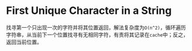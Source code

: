 # First Unique Character in a String

找寻第一个只出现一次的字符并将其位置返回，解法复杂度为`O(n^2)`，循环遍历字符串，从当前下一个位置找寻有无相同字符，有责将其记录在`cache`中；反之，返回当前位置。